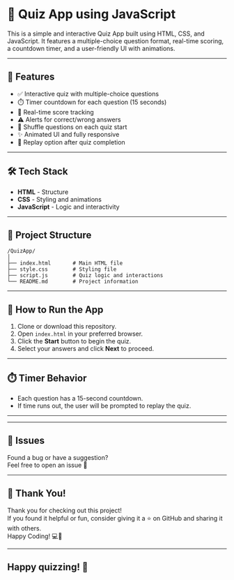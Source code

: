 
# 🎯 Quiz App using JavaScript

This is a simple and interactive Quiz App built using HTML, CSS, and JavaScript. It features a multiple-choice question format, real-time scoring, a countdown timer, and a user-friendly UI with animations.

---

## 🚀 Features

- ✅ Interactive quiz with multiple-choice questions  
- ⏱️ Timer countdown for each question (15 seconds)  
- 🧠 Real-time score tracking  
- ⚠️ Alerts for correct/wrong answers  
- 🔀 Shuffle questions on each quiz start  
- ✨ Animated UI and fully responsive  
- 🔁 Replay option after quiz completion  

---

## 🛠️ Tech Stack

- **HTML** - Structure  
- **CSS** - Styling and animations  
- **JavaScript** - Logic and interactivity  

---

## 📁 Project Structure

```
/QuizApp/
│
├── index.html       # Main HTML file
├── style.css        # Styling file
├── script.js        # Quiz logic and interactions
└── README.md        # Project information
```

---

## 🧪 How to Run the App

1. Clone or download this repository.
2. Open `index.html` in your preferred browser.
3. Click the **Start** button to begin the quiz.
4. Select your answers and click **Next** to proceed.

---

## ⏱️ Timer Behavior

- Each question has a 15-second countdown.
- If time runs out, the user will be prompted to replay the quiz.

---


---

## 🐞 Issues

Found a bug or have a suggestion?  
Feel free to open an issue 💬  

---

## 🙏 Thank You!

Thank you for checking out this project!  
If you found it helpful or fun, consider giving it a ⭐ on GitHub and sharing it with others.  
Happy Coding! 💻🚀

---
Happy quizzing! 🎉
---
